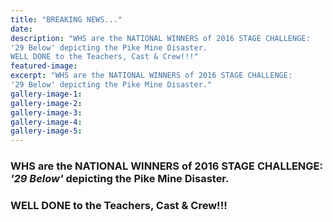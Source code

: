 ```yaml
---
title: "BREAKING NEWS..."
date: 
description: "WHS are the NATIONAL WINNERS of 2016 STAGE CHALLENGE: 
'29 Below' depicting the Pike Mine Disaster.
WELL DONE to the Teachers, Cast & Crew!!!"
featured-image: 
excerpt: "WHS are the NATIONAL WINNERS of 2016 STAGE CHALLENGE: 
'29 Below' depicting the Pike Mine Disaster."
gallery-image-1: 
gallery-image-2: 
gallery-image-3: 
gallery-image-4: 
gallery-image-5: 
---
```


<h3><strong>WHS are the NATIONAL WINNERS of 2016 STAGE CHALLENGE: </strong><br /><strong><em>'29 Below'</em> depicting the Pike Mine Disaster.</strong></h3>
<h3><strong>WELL DONE to the Teachers, Cast &amp; Crew!!!</strong></h3>

